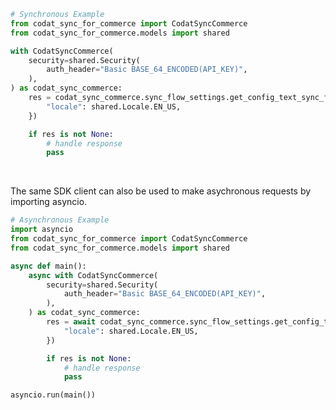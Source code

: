 <!-- Start SDK Example Usage [usage] -->
```python
# Synchronous Example
from codat_sync_for_commerce import CodatSyncCommerce
from codat_sync_for_commerce.models import shared

with CodatSyncCommerce(
    security=shared.Security(
        auth_header="Basic BASE_64_ENCODED(API_KEY)",
    ),
) as codat_sync_commerce:
    res = codat_sync_commerce.sync_flow_settings.get_config_text_sync_flow(request={
        "locale": shared.Locale.EN_US,
    })

    if res is not None:
        # handle response
        pass
```

</br>

The same SDK client can also be used to make asychronous requests by importing asyncio.
```python
# Asynchronous Example
import asyncio
from codat_sync_for_commerce import CodatSyncCommerce
from codat_sync_for_commerce.models import shared

async def main():
    async with CodatSyncCommerce(
        security=shared.Security(
            auth_header="Basic BASE_64_ENCODED(API_KEY)",
        ),
    ) as codat_sync_commerce:
        res = await codat_sync_commerce.sync_flow_settings.get_config_text_sync_flow_async(request={
            "locale": shared.Locale.EN_US,
        })

        if res is not None:
            # handle response
            pass

asyncio.run(main())
```
<!-- End SDK Example Usage [usage] -->